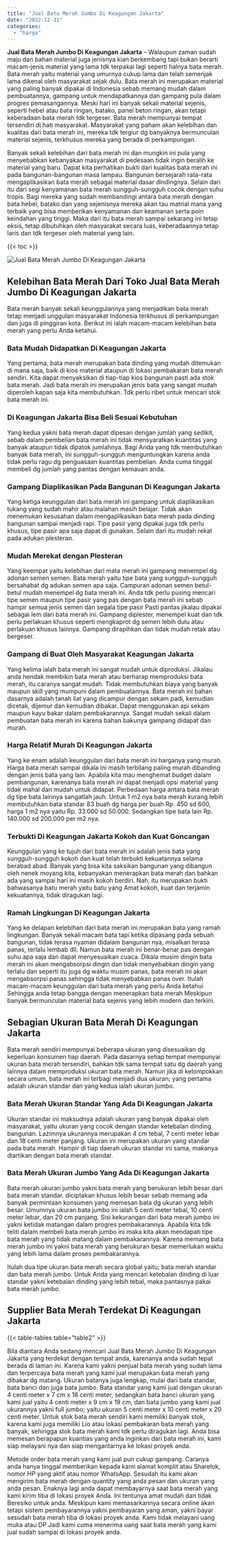 ```yaml
---
title: "Jual Bata Merah Jumbo Di Keagungan Jakarta"
date: "2022-12-31"
categories: 
  - "harga"
---
```


**Jual Bata Merah Jumbo Di Keagungan Jakarta** – Walaupun zaman sudah maju dan bahan material juga jenisnya kian berkembang tapi bukan berarti macam-jenis material yang lama tdk terpakai lagi seperti halnya bata merah. Bata merah yaitu material yang umurnya cukup lama dan telah semenjak lama dikenal oleh masyarakat sejak dulu. Bata merah ini merupakan material yang paling banyak dipakai di Indonesia sebab memang mudah dalam pembuatannya, gampang untuk mendapatkannya dan gampang pula dalam progres pemasangannya. Meski hari ini banyak sekali material sejenis, seperti hebel atau bata ringan, batako, panel beton ringan, akan tetapi keberadaan bata merah tdk tergeser. Bata merah mempunyai tempat tersendiri di hati masyarakat. Masyarakat yang paham akan kelebihan dan kualitas dari bata merah ini, mereka tdk tergiur dg banyaknya bermunculan material sejenis, terkhusus mereka yang berada di perkampungan.

Banyak sekali kelebihan dari bata merah ini dan mungkin ini pula yang menyebabkan kebanyakan masyarakat di pedesaan tidak ingin beralih ke material yang baru. Dapat kita perhatikan bukti dari kualitas bata merah ini pada bangunan-bangunan masa lampau. Bangunan bersejarah rata-rata mengaplikasikan bata merah sebagai material dasar dindingnya. Selain dari itu dari segi kenyamanan bata merah sungguh-sungguh cocok dengan suhu tropis. Bagi mereka yang sudah membandingi antara bata merah dengan bata hebel, batako dan yang sejenisnya mereka akan tau matrial mana yang terbaik yang bisa memberikan kenyamanan dan keamanan serta poin keindahan yang tinggi. Maka dari itu bata merah sampai sekarang ini tetap eksis, tetap dibutuhkan oleh masyarakat secara luas, keberadaannya tetap laris dan tdk tergeser oleh material yang lain.

{{< toc >}}

![Jual Bata Merah Jumbo Di Keagungan Jakarta](/images/jual-bata-merah-06.png)

## Kelebihan Bata Merah Dari Toko Jual Bata Merah Jumbo Di Keagungan Jakarta

Bata merah banyak sekali keunggulannya yang menjadikan bata merah tetap menjadi unggulan masyarakat Indonesia terkhusus di perkampungan dan juga di pinggiran kota. Berikut ini ialah macam-macam kelebihan bata merah yang perlu Anda ketahui.

### Bata Mudah Didapatkan Di Keagungan Jakarta

Yang pertama, bata merah merupakan bata dinding yang mudah ditemukan di mana saja, baik di kios material ataupun di lokasi pembakaran bata merah sendiri. Kita dapat menyaksikan di tiap-tiap kios bangunan pasti ada stok bata merah. Jadi bata merah ini merupakan jenis bata yang sangat mudah diperoleh kapan saja kita membutuhkan. Tdk perlu ribet untuk mencari stok bata merah ini.

### Di Keagungan Jakarta Bisa Beli Sesuai Kebutuhan

Yang kedua yakni bata merah dapat dipesan dengan jumlah yang sedikit, sebab dalam pembelian bata merah ini tidak mensyaratkan kuantitas yang banyak ataupun tidak dipatok jumlahnya. Bagi Anda yang tdk membutuhkan banyak bata merah, ini sungguh-sungguh menguntungkan karena anda tidak perlu ragu dg penguasaan kuantitas pembelian. Anda cuma tinggal membeli dg jumlah yang pantas dengan kemauan anda.

### Gampang Diaplikasikan Pada Bangunan Di Keagungan Jakarta

Yang ketiga keunggulan dari bata merah ini gampang untuk diaplikasikan tukang yang sudah mahir atau malahan masih belajar. Tidak akan menemukan kesusahan dalam mengaplikasikan bata merah pada dinding bangunan sampai menjadi rapi. Tipe pasir yang dipakai juga tdk perlu khusus, tipe pasir apa saja dapat di gunakan. Selain dari itu mudah rekat pada adukan plesteran.

### Mudah Merekat dengan Plesteran

Yang keempat yaitu kelebihan dari mata merah ini gampang menempel dg adonan semen semen. Bata merah yaitu tipe bata yang sungguh-sungguh bersahabat dg adukan semen apa saja. Campuran adonan semen betul-betul mudah menempel dg bata merah ini. Anda tdk perlu pusing mencari tipe semen maupun tipe pasir yang pas dengan bata merah ini sebab hampir semua jenis semen dan segala tipe pasir Pasti pantas jikalau dipakai sebagai lem dari bata merah ini. Gampang diplester, menempel kuat dan tdk perlu perlakuan khusus seperti mengkaprot dg semen lebih dulu atau perlakuan khusus lainnya. Gampang dirapihkan dan tidak mudah retak atau bergeser.

### Gampang di Buat Oleh Masyarakat Keagungan Jakarta

Yang kelima ialah bata merah ini sangat mudah untuk diproduksi. Jikalau anda hendak membikin bata merah atau berharap memproduksi bata merah, itu caranya sangat mudah. Tidak membutuhkan biaya yang banyak maupun skill yang mumpuni dalam pembuatannya. Bata merah ini bahan dasarnya adalah tanah liat yang dicampur dengan sekam padi, kemudian dicetak, dijemur dan kemudian dibakar. Dapat menggunakan api sekam maupun kayu bakar dalam pembakarannya. Sangat mudah sekali dalam pembuatan bata merah ini karena bahan bakunya gampang didapat dan murah.

### Harga Relatif Murah Di Keagungan Jakarta

Yang ke enam adalah keunggulan dari bata merah ini harganya yang murah. Harga bata merah sampai dikala ini masih terbilang paling murah dibanding dengan jenis bata yang lain. Apabila kita mau menghemat budget dalam pembangunan, karenanya bata merah ini dapat menjadi opsi material yang tidak mahal dan mudah untuk didapat. Perbedaan harga antara bata merah dg tipe bata lainnya sangatlah jauh. Untuk 1 m2 nya bata merah kurang lebih membutuhkan bata standar 83 buah dg harga per buah Rp. 450 sd 600, harga 1 m2 nya yaitu Rp. 33.000 sd 50.000. Sedangkan tipe bata lain Rp. 140.000 sd 200.000 per m2 nya.

### Terbukti Di Keagungan Jakarta Kokoh dan Kuat Goncangan

Keunggulan yang ke tujuh dari bata merah ini adalah jenis bata yang sungguh-sungguh kokoh dan kuat telah terbukti kekuatannya selama berabad abad. Banyak yang bisa kita saksikan bangunan yang dibangun oleh nenek moyang kita, kebanyakan menerapkan bata merah dan bahkan ada yang sampai hari ini masih kokoh berdiri. Nah, itu merupakan bukti bahwasanya batu merah yaitu batu yang Amat kokoh, kuat dan terjamin kekuatannya, tidak diragukan lagi.

### Ramah Lingkungan Di Keagungan Jakarta

Yang ke delapan kelebihan dari bata merah ini merupakan bata yang ramah lingkungan. Banyak sekali macam bata tapi ketika dipasang pada sebuah bangunan, tidak terasa nyaman didalam bangunan nya, misalkan terasa panas, terlalu lembab dll. Namun bata merah ini benar-benar pas dengan suhu apa saja dan dapat menyesuaikan cuaca. Dikala musim dingin bata merah ini akan mengabsorpsi dingin dan tidak menyebabkan dingin yang terlalu dan seperti itu juga dg waktu musim panas, bata merah ini akan mengabsorpsi panas sehingga tidak menyebabkan panas over. Itulah macam-macam keunggulan dari bata merah yang perlu Anda ketahui Sehingga anda tetap bangga dengan menerapkan bata merah Meskipun banyak bermunculan material bata sejenis yang lebih modern dan terkini.

## Sebagian Ukuran Bata Merah Di Keagungan Jakarta

Bata merah sendiri mempunyai beberapa ukuran yang disesuaikan dg keperluan konsumen tiap daerah. Pada dasarnya setiap tempat mempunyai ukuran bata merah tersendiri, bahkan tdk sama tempat satu dg daerah yang lainnya dalam memproduksi ukuran bata merah. Namun jika di kelompokkan secara umum, bata merah ini terbagi menjadi dua ukuran; yang pertama adalah ukuran standar dan yang kedua ialah ukuran jumbo.

### Bata Merah Ukuran Standar Yang Ada Di Keagungan Jakarta

Ukuran standar ini maksudnya adalah ukuran yang banyak dipakai oleh masyarakat, yaitu ukuran yang cocok dengan standar ketebalan dinding bangunan. Lazimnya ukurannya merupakan 4 cm tebal, 7 centi meter lebar dan 18 centi meter panjang. Ukuran ini merupakan ukuran yang standar pada bata merah. Hampir di tiap daerah ukuran standar ini sama, makanya diartikan dengan bata merah standar.

### Bata Merah Ukuran Jumbo Yang Ada Di Keagungan Jakarta

Bata merah ukuran jumbo yakni bata merah yang berukuran lebih besar dari bata merah standar. diciptakan khusus lebih besar sebab memang ada banyak permintaan konsumen yang memesan bata dg ukuran yang lebih besar. Umumnya ukuran bata jumbo ini ialah 5 centi meter tebal, 10 centi meter lebar, dan 20 cm panjang. Sisi kekurangan dari bata merah jumbo ini yakni ketidak matangan dalam progres pembakarannya. Apabila kita tdk teliti dalam membeli bata merah jumbo ini maka kita akan mendapati tipe bata merah yang tidak matang dalam pembakarannya. Karena memang bata merah jumbo ini yakni bata merah yang berukuran besar memerlukan waktu yang lebih lama dalam proses pembakarannya.

Itulah dua tipe ukuran bata merah secara global yaitu; bata merah standar dan bata merah jumbo. Untuk Anda yang mencari ketebalan dinding di luar standar yakni ketebalan dinding yang lebih tebal, maka pantasnya pakai bata merah jumbo.

## Supplier Bata Merah Terdekat Di Keagungan Jakarta

{{< table-tables table="table2" >}}

Bila diantara Anda sedang mencari Jual Bata Merah Jumbo Di Keagungan Jakarta yang terdekat dengan tempat anda, karenanya anda sudah tepat berada di laman ini. Karena kami yakni penjual bata merah yang sudah lama dan terpercaya bata merah yang kami jual merupakan bata merah yang dibakar dg matang. Ukuran batanya juga lengkap, mulai dari bata standar, bata banci dan juga bata jumbo. Bata standar yang kami jual dengan ukuran 4 centi meter x 7 cm x 18 centi meter, sedangkan bata banci ukuran yang kami jual yaitu 4 centi meter x 9 cm x 19 cm, dan bata jumbo yang kami jual ukurannya yakni full jumbo; yaitu ukuran 5 centi meter x 10 centi meter x 20 centi meter. Untuk stok bata merah sendiri kami memiliki banyak stok, karena kami juga memiliki Lio atau lokasi pembakaran bata merah yang banyak, sehingga stok bata merah kami tdk perlu diragukan lagi. Anda bisa memesan berapapun kuantias yang anda inginkan dari bata merah ini, kami siap melayani nya dan siap mengantarnya ke lokasi proyek anda.

Metode order bata merah yang kami jual pun cukup gampang. Caranya anda hanya tinggal memberikan kepada kami alamat komplit atau Sharelok, nomor HP yang aktif atau nomor WhatsApp. Sesudah itu kami akan mengirim bata merah dengan quantity yang anda pesan dan ukuran yang anda pesan. Enaknya lagi anda dapat membayarnya saat bata merah yang kami kirim tiba di lokasi proyek Anda. Ini tentunya amat mudah dan tidak Beresiko untuk anda. Meskipun kami memasarkannya secara online akan tetapi sistem pembayarannya yakni pembayaran yang aman, yakni bayar sesudah bata merah tiba di lokasi proyek anda. Kami tidak melayani uang muka atau DP Jadi kami cuma menerima uang saat bata merah yang kami jual sudah sampai di lokasi proyek anda.
